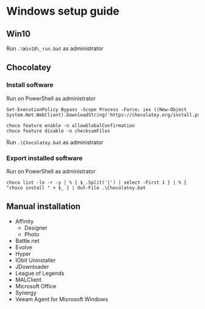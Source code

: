 # Windows setup guide

## Win10
Run `.\Win10\_run.bat` as administrator

## Chocolatey

### Install software
Run on PowerShell as administrator
```
Set-ExecutionPolicy Bypass -Scope Process -Force; iex ((New-Object System.Net.WebClient).DownloadString('https://chocolatey.org/install.ps1'))

choco feature enable -n allowGlobalConfirmation
choco feature disable -n checksumFiles
```
Run `.\Chocolatey.bat` as administrator

### Export installed software
Run on PowerShell as administrator
```
choco list -lo -r -y | % { $_.Split('|') | select -First 1 } | % { "choco install " + $_ } | Out-File .\Chocolatey.bat
```

## Manual installation
  - Affinity
    - Designer
    - Photo
  - Battle.net
  - Evolve
  - Hyper
  - IObit Uninstaller
  - JDownloader
  - League of Legends
  - MALClient
  - Microsoft Office
  - Synergy 
  - Veeam Agent for Microsoft Windows
